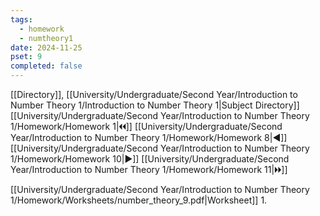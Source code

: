 ```yaml
---
tags:
  - homework
  - numtheory1
date: 2024-11-25
pset: 9
completed: false
---
```

[[Directory]], [[University/Undergraduate/Second Year/Introduction to Number Theory 1/Introduction to Number Theory 1|Subject Directory]]
[[University/Undergraduate/Second Year/Introduction to Number Theory 1/Homework/Homework 1|🞀🞀]] [[University/Undergraduate/Second Year/Introduction to Number Theory 1/Homework/Homework 8|◀]] [[University/Undergraduate/Second Year/Introduction to Number Theory 1/Homework/Homework 10|▶]] [[University/Undergraduate/Second Year/Introduction to Number Theory 1/Homework/Homework 11|🞂🞂]]

[[University/Undergraduate/Second Year/Introduction to Number Theory 1/Homework/Worksheets/number_theory_9.pdf|Worksheet]]
1. 
